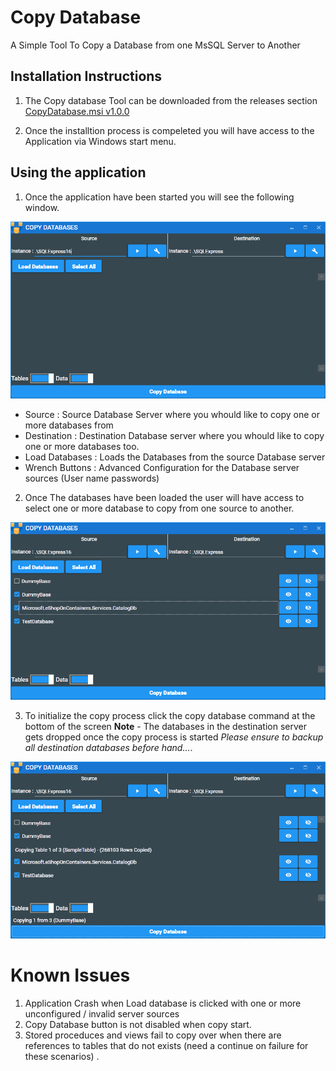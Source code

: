 # Copy Database
A Simple Tool To Copy a Database from one MsSQL Server to Another

## Installation Instructions

1) The Copy database Tool can be downloaded from the releases section [CopyDatabase.msi v1.0.0](https://github.com/Kimahari/CopyDatabase/releases/download/1.0.0/CopyDatabase.msi)

2) Once the installtion process is compeleted you will have access to the Application via Windows start menu.

## Using the application

1) Once the application have been started you will see the following window.

![alt text](Resources/ApplicationStart.png)

* Source : Source Database Server where you whould like to copy one or more databases from
* Destination : Destination Database server where you whould like to copy one or more databases too.
* Load Databases : Loads the Databases from the source Database server
* Wrench Buttons : Advanced Configuration for the Database server sources (User name passwords)

2) Once The databases have been loaded the user will have access to select one or more database to copy from one source to another.

![alt text](Resources/ApplicationLoaded.png)

3) To initialize the copy process click the copy database command at the bottom of the screen **Note** - The databases in the destination server gets dropped once the copy process is started *Please ensure to backup all destination databases before hand...*.

![alt text](Resources/ApplicationCopyStart.png)

# Known Issues

1) Application Crash when Load database is clicked with one or more unconfigured / invalid server sources
2) Copy Database button is not disabled when copy start.
3) Stored proceduces and views fail to copy over when there are references to tables that do not exists (need a continue on failure for these scenarios) .